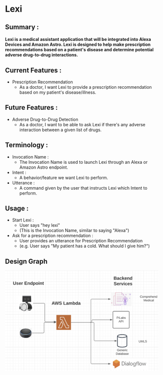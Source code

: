 # Lexi

## Summary :
#### Lexi is a medical assistant application that will be integrated into Alexa Devices and Amazon Astro. Lexi is designed to help make prescription recommendations based on a patient's disease and determine potential adverse drug-to-drug interactions.

## Current Features :
* Prescription Recommendation
    * As a doctor, I want Lexi to provide a prescription recommendation based on my patient's disease/illness.

## Future Features : 
* Adverse Drug-to-Drug Detection
    * As a doctor, I want to be able to ask Lexi if there's any adverse interaction between a given list of drugs.

## Terminology :
* Invocation Name :
    * The Invocation Name is used to launch Lexi through an Alexa or Amazon Astro endpoint.
* Intent :
    * A behavior/feature we want Lexi to perform.
* Utterance :
    * A command given by the user that instructs Lexi which Intent to perform.

## Usage :
* Start Lexi :
    * User says "hey lexi"
    * (This is the Invocation Name, similar to saying "Alexa")
* Ask for a prescription recommendation :
    * User provides an utterance for Prescription Recommendation
    * (e.g. User says "My patient has a cold. What should I give him?")


## Design Graph 
![Image of DesignGraph1](/images/DesignGraph1.png)
